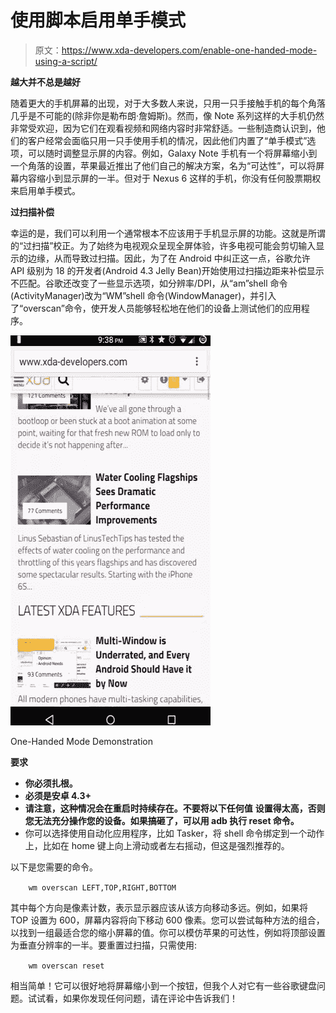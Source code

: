 # 使用脚本启用单手模式

> 原文：<https://www.xda-developers.com/enable-one-handed-mode-using-a-script/>

**越大并不总是越好**

随着更大的手机屏幕的出现，对于大多数人来说，只用一只手接触手机的每个角落几乎是不可能的(除非你是勒布朗·詹姆斯)。然而，像 Note 系列这样的大手机仍然非常受欢迎，因为它们在观看视频和网络内容时非常舒适。一些制造商认识到，他们的客户经常会面临只用一只手使用手机的情况，因此他们内置了“单手模式”选项，可以随时调整显示屏的内容。例如，Galaxy Note 手机有一个将屏幕缩小到一个角落的设置，苹果最近推出了他们自己的解决方案，名为“可达性”，可以将屏幕内容缩小到显示屏的一半。但对于 Nexus 6 这样的手机，你没有任何股票期权来启用单手模式。

**过扫描补偿**

幸运的是，我们可以利用一个通常根本不应该用于手机显示屏的功能。这就是所谓的“过扫描”校正。为了始终为电视观众呈现全屏体验，许多电视可能会剪切输入显示的边缘，从而导致过扫描。因此，为了在 Android 中纠正这一点，谷歌允许 API 级别为 18 的开发者(Android 4.3 Jelly Bean)开始使用过扫描边距来补偿显示不匹配。谷歌还改变了一些显示选项，如分辨率/DPI，从“am”shell 命令(ActivityManager)改为“WM”shell 命令(WindowManager)，并引入了“overscan”命令，使开发人员能够轻松地在他们的设备上测试他们的应用程序。

 <picture>![One-Handed Mode Demonstration](img/affb03dc8ac384b8f0f05622d2caf01c.png)</picture> 

One-Handed Mode Demonstration

**要求**

*   ****你必须扎根。****
*   **必须是安卓 4.3+**
*   **请注意，这种情况会在重启时持续存在。不要将以下任何值** **设置得太高，否则您无法充分操作您的设备。如果搞砸了，可以用 adb 执行 reset 命令。**
*   你可以选择使用自动化应用程序，比如 Tasker，将 shell 命令绑定到一个动作上，比如在 home 键上向上滑动或者左右摇动，但这是强烈推荐的。

以下是您需要的命令。

`    wm overscan LEFT,TOP,RIGHT,BOTTOM`

其中每个方向是像素计数，表示显示器应该从该方向移动多远。例如，如果将 TOP 设置为 600，屏幕内容将向下移动 600 像素。您可以尝试每种方法的组合，以找到一组最适合您的缩小屏幕的值。你可以模仿苹果的可达性，例如将顶部设置为垂直分辨率的一半。要重置过扫描，只需使用:

`    wm overscan reset`

相当简单！它可以很好地将屏幕缩小到一个按钮，但我个人对它有一些谷歌键盘问题。试试看，如果你发现任何问题，请在评论中告诉我们！